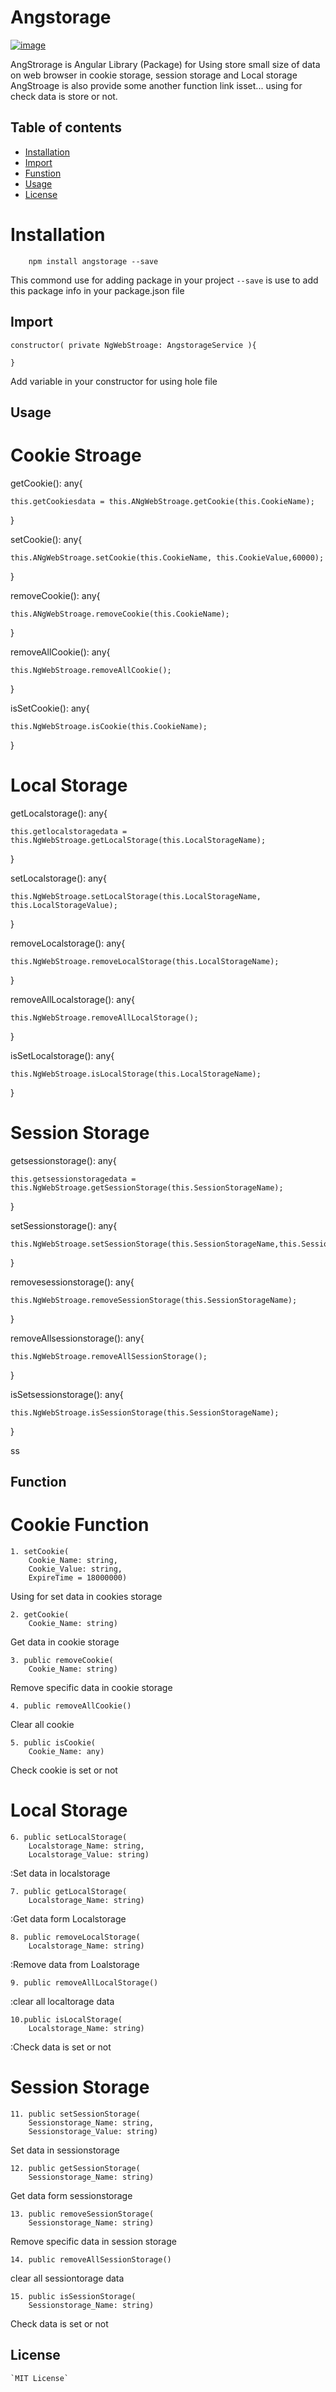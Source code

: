 # Angstorage


[![image](https://raw.githubusercontent.com/umagol/Angstorage/master/projects/angstoragetest/src/assets/Add%20a%20heading.png)](https://github.com/umagol/Angstorage?tab=repositories)

AngStrorage is Angular Library (Package) for Using store small size of data on web browser in cookie storage, session storage and Local storage 
AngStroage is also provide some another function link isset... using for check data is store or not. 

## Table of contents

- [Installation](#Installation)
- [Import](#Import)
- [Funstion](#Function)
- [Usage](#Usage)
- [License](#License)

# Installation

        npm install angstorage --save

This commond use for adding package in your project `--save` is use to add this package info in your package.json file

## Import

    constructor( private NgWebStroage: AngstorageService ){

    }

Add variable in your constructor for using hole file

## Usage


# Cookie Stroage


  getCookie(): any{

    this.getCookiesdata = this.ANgWebStroage.getCookie(this.CookieName);
 
  }

  setCookie(): any{

    this.ANgWebStroage.setCookie(this.CookieName, this.CookieValue,60000);
 
  }

  removeCookie(): any{

    this.ANgWebStroage.removeCookie(this.CookieName);
 
  }

  removeAllCookie(): any{

    this.NgWebStroage.removeAllCookie();
  
  }
  
  isSetCookie(): any{

    this.NgWebStroage.isCookie(this.CookieName);

  }


# Local Storage

  getLocalstorage(): any{

    this.getlocalstoragedata = this.NgWebStroage.getLocalStorage(this.LocalStorageName);
 
  }

  setLocalstorage(): any{
   
    this.NgWebStroage.setLocalStorage(this.LocalStorageName, this.LocalStorageValue);
 
  }

  removeLocalstorage(): any{

    this.NgWebStroage.removeLocalStorage(this.LocalStorageName);
  
  }

  removeAllLocalstorage(): any{

    this.NgWebStroage.removeAllLocalStorage();
 
  }

  isSetLocalstorage(): any{

    this.NgWebStroage.isLocalStorage(this.LocalStorageName);
 
  }


# Session Storage


  getsessionstorage(): any{

    this.getsessionstoragedata = this.NgWebStroage.getSessionStorage(this.SessionStorageName);
  
  }

  setSessionstorage(): any{

    this.NgWebStroage.setSessionStorage(this.SessionStorageName,this.SessionStorageValue);
  
  }

  removesessionstorage(): any{

    this.NgWebStroage.removeSessionStorage(this.SessionStorageName);
  
  }

  removeAllsessionstorage(): any{

    this.NgWebStroage.removeAllSessionStorage();
 
  }

  isSetsessionstorage(): any{

    this.NgWebStroage.isSessionStorage(this.SessionStorageName);
  
  }

ss


## Function

# Cookie Function

    1. setCookie(
        Cookie_Name: string,
        Cookie_Value: string,
        ExpireTime = 18000000)
        
Using for set data in cookies storage

    2. getCookie(
        Cookie_Name: string)

Get data in cookie storage

    3. public removeCookie(
        Cookie_Name: string)
        
Remove  specific data in cookie storage
    
    4. public removeAllCookie()

Clear all cookie 

    5. public isCookie(
        Cookie_Name: any)
 
Check cookie is set or not



# Local Storage

    6. public setLocalStorage(
        Localstorage_Name: string,
        Localstorage_Value: string)

:Set data in localstorage

    7. public getLocalStorage(
        Localstorage_Name: string)
        
:Get data form Localstorage

    8. public removeLocalStorage(
        Localstorage_Name: string)
        
:Remove data from Loalstorage

    9. public removeAllLocalStorage()

:clear all localtorage data 

    10.public isLocalStorage(
        Localstorage_Name: string)
        
:Check data is set or not


# Session Storage

    11. public setSessionStorage(
        Sessionstorage_Name: string,
        Sessionstorage_Value: string)

Set data in sessionstorage

    12. public getSessionStorage(
        Sessionstorage_Name: string)

Get data form sessionstorage

    13. public removeSessionStorage(
        Sessionstorage_Name: string)

Remove specific data in session storage

    14. public removeAllSessionStorage()

clear all sessiontorage data 

    15. public isSessionStorage(
        Sessionstorage_Name: string)

Check data is set or not




## License

    `MIT License`

